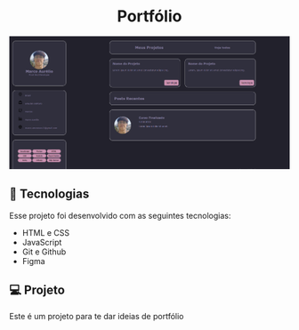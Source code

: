 <h1 align="center"> Portfólio </h1>


<p align="center">
  <img alt="License" src="./assets/captura_tela.PNG">
</p>

## 🚀 Tecnologias

Esse projeto foi desenvolvido com as seguintes tecnologias:

- HTML e CSS
- JavaScript
- Git e Github
- Figma

## 💻 Projeto

Este é um projeto para te dar ideias de portfólio


